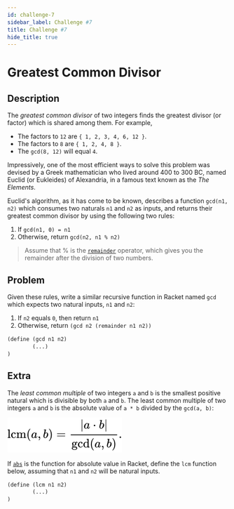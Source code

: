 ```yaml
---
id: challenge-7
sidebar_label: Challenge #7
title: Challenge #7
hide_title: true
---
```


# Greatest Common Divisor

## Description

The _greatest common divisor_ of two integers finds the greatest divisor (or
factor) which is shared among them. For example,

* The factors to `12` are `{ 1, 2, 3, 4, 6, 12 }`.
* The factors to `8` are `{ 1, 2, 4, 8 }`.
* The `gcd(8, 12)` will equal `4`.

Impressively, one of the most efficient ways to solve this problem was devised
by a Greek mathematician who lived around 400 to 300 BC, named Euclid
(or Eukleides) of Alexandria, in a famous text known as the _The Elements_.

Euclid's algorithm, as it has come to be known, describes a function
`gcd(n1, n2)` which consumes two naturals `n1` and `n2` as inputs, and returns
their greatest common divisor by using the following two rules:

1. If `gcd(n1, 0) = n1`
2. Otherwise, return `gcd(n2, n1 % n2)`

> Assume that % is the [`remainder`](arithmetic-advanced.md) operator, which 
> gives you the remainder after the division of two numbers.

## Problem

Given these rules, write a similar recursive function in Racket named `gcd`
which expects two natural inputs, `n1` and `n2`:

1. If `n2` equals `0`, then return `n1`
2. Otherwise, return `(gcd n2 (remainder n1 n2))`

``` clojure
(define (gcd n1 n2)
        (...)
)
```

## Extra

The _least common multiple_ of two integers `a` and `b` is the smallest positive
natural which is divisible by both `a` and `b`. The least common multiple of two
integers `a` and `b` is the absolute value of `a * b` divided by the 
`gcd(a, b)`:

![Mathematical formula for Least Common Multiple.](/img/lcm-0.svg)

If [`abs`](arithmetic-advanced.md) is the function for absolute value in Racket, 
define the `lcm` function below, assuming that `n1` and `n2` will be natural 
inputs.

``` clojure
(define (lcm n1 n2)
        (...)
)
```
